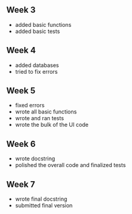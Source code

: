 ## Week 3
- added basic functions
- added basic tests

## Week 4
- added databases
- tried to fix errors

## Week 5
- fixed errors
- wrote all basic functions
- wrote and ran tests
- wrote the bulk of the UI code

## Week 6
- wrote docstring
- polished the overall code and finalized tests

## Week 7
- wrote final docstring
- submitted final version
